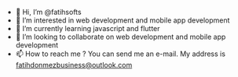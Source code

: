 - 👋 Hi, I’m @fatihsofts
- 👀 I’m interested in web development and mobile app development
- 🌱 I’m currently learning javascript and flutter
- 💞️ I’m looking to collaborate on web development and mobile app development
- 📫 How to reach me ? You can send me an e-mail. My address is fatihdonmezbusiness@outlook.com

<!---
fatihsofts/fatihsofts is a ✨ special ✨ repository because its `README.md` (this file) appears on your GitHub profile.
You can click the Preview link to take a look at your changes.
--->
